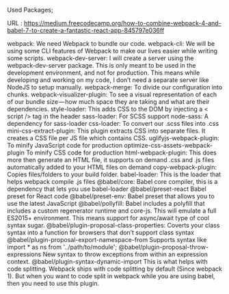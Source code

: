 Used Packages;

URL : https://medium.freecodecamp.org/how-to-combine-webpack-4-and-babel-7-to-create-a-fantastic-react-app-845797e036ff

webpack: We need Webpack to bundle our code.
webpack-cli: We will be using some CLI features of Webpack to make our lives easier while writing some scripts.
webpack-dev-server: I will create a server using the webpack-dev-server package. This is only meant to be used in the development environment, and not for production. This means while developing and working on my code, I don’t need a separate server like NodeJS to setup manually.
webpack-merge: To divide our configuration into chunks.
webpack-visualizer-plugin: To see a visual representation of each of our bundle size — how much space they are taking and what are their dependencies.
style-loader: This adds CSS to the DOM by injecting a < script /> tag in the header
sass-loader: For SCSS support
node-sass: A dependency for sass-loader
css-loader: To convert our .scss files into .css
mini-css-extract-plugin: This plugin extracts CSS into separate files. It creates a CSS file per JS file which contains CSS.
uglifyjs-webpack-plugin: To minify JavaScript code for production
optimize-css-assets-webpack-plugin To minify CSS code for production
html-webpack-plugin: This does more then generate an HTML file, it supports on demand .css and .js files automatically added to your HTML files on demand
copy-webpack-plugin: Copies files/folders to your build folder.
babel-loader: This is the loader that helps webpack compile .js files
@babel/core: Babel core compiler, this is a dependency that lets you use babel-loader
@babel/preset-react Babel preset for React code
@babel/preset-env: Babel preset that allows you to use the latest JavaScript
@babel/pollyfill: Babel includes a polyfill that includes a custom regenerator runtime and core-js. This will emulate a full ES2015+ environment. This means support for async/await type of cool syntax sugar.
@babel/plugin-proposal-class-properties: Coverts your class syntax into a function for browsers that don’t support class syntax
@babel/plugin-proposal-export-namespace-from Supports syntax like import * as ns from '../path/to/module';
@babel/plugin-proposal-throw-expressions New syntax to throw exceptions from within an expression context.
@babel/plugin-syntax-dynamic-import This is what helps with code splitting. Webpack ships with code splitting by default (Since webpack 1). But when you want to code split in webpack while you are using babel, then you need to use this plugin.
